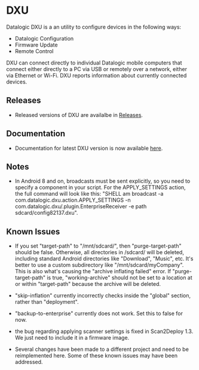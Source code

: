 # DXU

Datalogic DXU is a an utility to configure devices in the following ways:

* Datalogic Configuration
* Firmware Update
* Remote Control

DXU can connect directly to individual Datalogic mobile computers that connect either directly to a PC via USB or remotely over a network, either via Ethernet or Wi-Fi. DXU reports information about currently connected devices.

## Releases

* Released versions of DXU are availalbe in [Releases](https://github.com/datalogic/dxu/releases).

## Documentation

* Documentation for latest DXU version is now available [here](https://datalogic.github.io/dxu/).

## Notes

* In Android 8 and on, broadcasts must be sent explicitly, so you need to specify a component in your script. For the APPLY_SETTINGS action, the full command will look like this: "SHELL am broadcast -a com.datalogic.dxu.action.APPLY_SETTINGS -n com.datalogic.dxu/.plugin.EnterpriseReceiver -e path sdcard/config82137.dxu". 

## Known Issues

* If you set "target-path" to "/mnt/sdcard/", then "purge-target-path" should be false. Otherwise, all directories in /sdcard/ will be deleted, including standard Android directories like "Download", "Music", etc. It's better to use a custom subdirectory like "/mnt/sdcard/myCompany". This is also what's causing the "archive inflating failed" error. If "purge-target-path" is true, "working-archive" should not be set to a location at or within "target-path" because the archive will be deleted.

* "skip-inflation" currently incorrectly checks inside the "global" section, rather than "deployment".

* "backup-to-enterprise" currently does not work. Set this to false for now.

* the bug regarding applying scanner settings is fixed in Scan2Deploy 1.3. We just need to include it in a firmware image.

* Several changes have been made to a different project and need to be reimplemented here. Some of these known issues may have been addressed.
